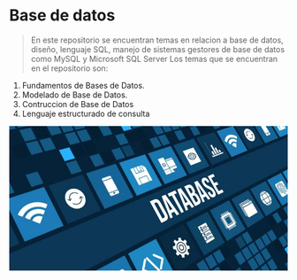 # Base de datos

>En este repositorio se encuentran temas en relacion a base de datos, diseño, lenguaje SQL, manejo de sistemas gestores de base de datos como MySQL y Microsoft SQL Server
Los temas que se encuentran en el repositorio son:

1. Fundamentos de Bases de Datos.
2. Modelado de Base de Datos.
3. Contruccion de Base de Datos
4. Lenguaje estructurado de consulta

![Logo Base de Datos](./img/imgBaseDatos.jpg)